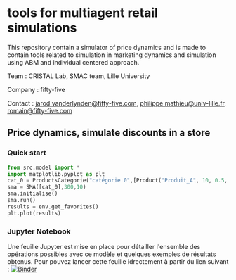 # tools for multiagent retail simulations

This repository contain a simulator of price dynamics and is made to contain tools related to simulation in marketing dynamics and simulation using ABM and individual centered approach.

Team : CRISTAL Lab, SMAC team, Lille University

Company : fifty-five

Contact : jarod.vanderlynden@fifty-five.com, philippe.mathieu@univ-lille.fr, romain@fifty-five.com

## Price dynamics, simulate discounts in a store

### Quick start
	
```python
from src.model import *
import matplotlib.pyplot as plt
cat_0 = ProductsCategorie("catégorie 0",[Product("Produit_A", 10, 0.5, 1), Product("Produit_B", 12, 0.7, 1)])
sma = SMA([cat_0],300,10)
sma.initialise()
sma.run()
results = env.get_favorites()
plt.plot(results)
```

### Jupyter Notebook

Une feuille Jupyter est mise en place pour détailler l'ensemble des opérations possibles avec ce modèle et quelques exemples de résultats obtenus.
Pour pouvez lancer cette feuille idrectement à partir du lien suivant :
[![Binder](https://mybinder.org/badge_logo.svg)](https://mybinder.org/v2/gh/cristal-smac/retail.git/master?filepath=Exemple.ipynb)
